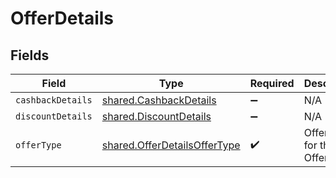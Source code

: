 # OfferDetails


## Fields

| Field                                                                               | Type                                                                                | Required                                                                            | Description                                                                         | Example                                                                             |
| ----------------------------------------------------------------------------------- | ----------------------------------------------------------------------------------- | ----------------------------------------------------------------------------------- | ----------------------------------------------------------------------------------- | ----------------------------------------------------------------------------------- |
| `cashbackDetails`                                                                   | [shared.CashbackDetails](../../../sdk/models/shared/cashbackdetails.md)             | :heavy_minus_sign:                                                                  | N/A                                                                                 |                                                                                     |
| `discountDetails`                                                                   | [shared.DiscountDetails](../../../sdk/models/shared/discountdetails.md)             | :heavy_minus_sign:                                                                  | N/A                                                                                 |                                                                                     |
| `offerType`                                                                         | [shared.OfferDetailsOfferType](../../../sdk/models/shared/offerdetailsoffertype.md) | :heavy_check_mark:                                                                  | Offer Type for the Offer.                                                           | DISCOUNT_AND_CASHBACK                                                               |